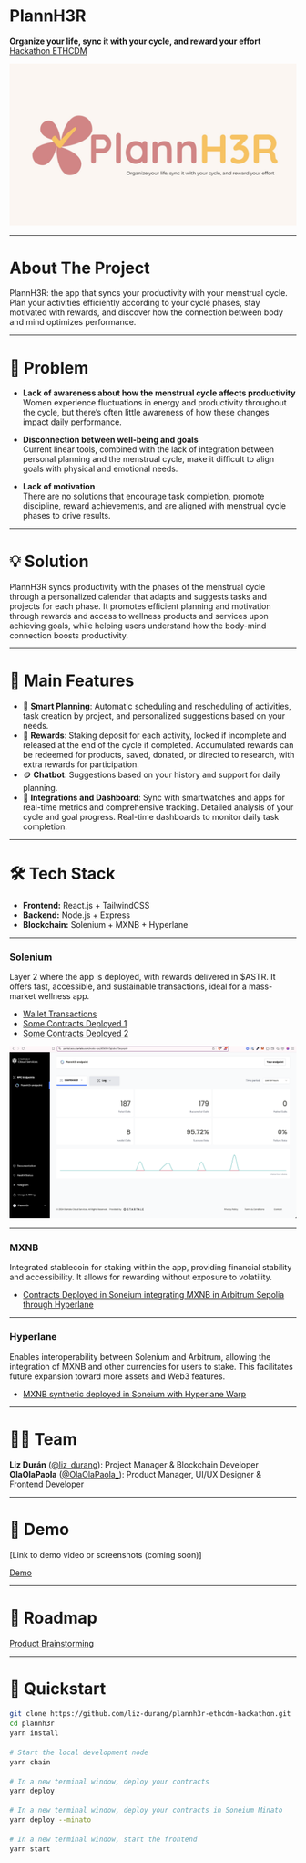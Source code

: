 # PlannH3R

**Organize your life, sync it with your cycle, and reward your effort**  
[Hackathon ETHCDM](https://taikai.network/en/ethcdm/hackathons/ethcdm-2/overview)

![PlannH3R Image](https://github.com/liz-durang/plannh3r-ethcdm-hackathon/blob/main/packages/nextjs/public/PlannH3r%20-%20banner-english.jpg)  

---

# About The Project

PlannH3R: the app that syncs your productivity with your menstrual cycle. Plan your activities efficiently according to your cycle phases, stay motivated with rewards, and discover how the connection between body and mind optimizes performance.

---

# 💢 Problem

- **Lack of awareness about how the menstrual cycle affects productivity**  
Women experience fluctuations in energy and productivity throughout the cycle, but there’s often little awareness of how these changes impact daily performance.

- **Disconnection between well-being and goals**  
Current linear tools, combined with the lack of integration between personal planning and the menstrual cycle, make it difficult to align goals with physical and emotional needs.

- **Lack of motivation**  
There are no solutions that encourage task completion, promote discipline, reward achievements, and are aligned with menstrual cycle phases to drive results.

---

# 💡 Solution

PlannH3R syncs productivity with the phases of the menstrual cycle through a personalized calendar that adapts and suggests tasks and projects for each phase. It promotes efficient planning and motivation through rewards and access to wellness products and services upon achieving goals, while helping users understand how the body-mind connection boosts productivity.

---

# 🚀 Main Features

- 📆 **Smart Planning**: Automatic scheduling and rescheduling of activities, task creation by project, and personalized suggestions based on your needs.
- 🎯 **Rewards**: Staking deposit for each activity, locked if incomplete and released at the end of the cycle if completed. Accumulated rewards can be redeemed for products, saved, donated, or directed to research, with extra rewards for participation.
- 🪙 **Chatbot**: Suggestions based on your history and support for daily planning.
- 📲 **Integrations and Dashboard**: Sync with smartwatches and apps for real-time metrics and comprehensive tracking. Detailed analysis of your cycle and goal progress. Real-time dashboards to monitor daily task completion.

---

# 🛠️ Tech Stack

- **Frontend:** React.js + TailwindCSS  
- **Backend:** Node.js + Express  
- **Blockchain:** Solenium + MXNB + Hyperlane

---

### Solenium

Layer 2 where the app is deployed, with rewards delivered in $ASTR. It offers fast, accessible, and sustainable transactions, ideal for a mass-market wellness app.

- [Wallet Transactions](https://soneium-minato.blockscout.com/address/0x5d4f7Fe457A8B23c2449a585EC980E35275fa469?tab=txs)  
- [Some Contracts Deployed 1](https://soneium-minato.blockscout.com/tx/0x97b5369bab8ad1fb3f2bd65e695093ac72b52a7ce92ccf725bc50674323b191b)  
- [Some Contracts Deployed 2](https://soneium-minato.blockscout.com/tx/0x6b7d6737aaa335b188af6642aa4ede7bf6f5942525dfc225a5b07cb4d1e769c2)  

![Use of SCS](https://github.com/liz-durang/plannh3r-ethcdm-hackathon/blob/main/packages/nextjs/public/RPC-solenium-dashboard.png) 

---

### MXNB

Integrated stablecoin for staking within the app, providing financial stability and accessibility. It allows for rewarding without exposure to volatility.

- [Contracts Deployed in Soneium integrating MXNB in Arbitrum Sepolia through Hyperlane](https://soneium-minato.blockscout.com/tx/0x97b5369bab8ad1fb3f2bd65e695093ac72b52a7ce92ccf725bc50674323b191b)

---

### Hyperlane

Enables interoperability between Solenium and Arbitrum, allowing the integration of MXNB and other currencies for users to stake. This facilitates future expansion toward more assets and Web3 features.

- [MXNB synthetic deployed in Soneium with Hyperlane Warp](https://soneium-minato.blockscout.com/tx/0x55d6cb4939a3117f1b37e713ad7544b87ba257d1b6fa971dee6e5613164a5a97)

---

# 👩‍💻 Team

**Liz Durán** ([@liz_durang](https://x.com/liz_durang)): Project Manager & Blockchain Developer  
**OlaOlaPaola** ([@OlaOlaPaola_](https://x.com/OlaOlaPaola_)): Product Manager, UI/UX Designer & Frontend Developer

---

# 🎥 Demo

[Link to demo video or screenshots (coming soon)]

[Demo](https://drive.google.com/drive/folders/13osfooYcu4KTodSf7AW_Q3P8S04qvk7P?usp=sharing)

---

# 🧠 Roadmap

[Product Brainstorming](https://excalidraw.com/#room=cb5c7afbcfec9a71b3d1,K8rQ551ONr-fUOwsnV_ZJw)

---

# 📌 Quickstart

```bash
git clone https://github.com/liz-durang/plannh3r-ethcdm-hackathon.git
cd plannh3r
yarn install

# Start the local development node
yarn chain

# In a new terminal window, deploy your contracts
yarn deploy

# In a new terminal window, deploy your contracts in Soneium Minato
yarn deploy --minato

# In a new terminal window, start the frontend
yarn start
